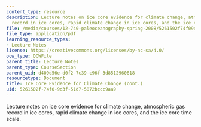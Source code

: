 ```yaml
---
content_type: resource
description: Lecture notes on ice core evidence for climate change, atmospheric gas
  record in ice cores, rapid climate change in ice cores, and the ice core time scale.
file: /media/courses/12-740-paleoceanography-spring-2008/5261502f74f09d3f51d75872bccc9aa9_lec08.pdf
file_type: application/pdf
learning_resource_types:
- Lecture Notes
license: https://creativecommons.org/licenses/by-nc-sa/4.0/
ocw_type: OCWFile
parent_title: Lecture Notes
parent_type: CourseSection
parent_uid: d409d56e-d0f2-7c39-c96f-3d8512960818
resourcetype: Document
title: Ice Core Evidence for Climate Change (cont.)
uid: 5261502f-74f0-9d3f-51d7-5872bccc9aa9
---
```

Lecture notes on ice core evidence for climate change, atmospheric gas record in ice cores, rapid climate change in ice cores, and the ice core time scale.